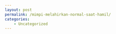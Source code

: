 ```yaml
---
layout: post
permalink: /mimpi-melahirkan-normal-saat-hamil/
categories:
    - Uncategorized
---
```


